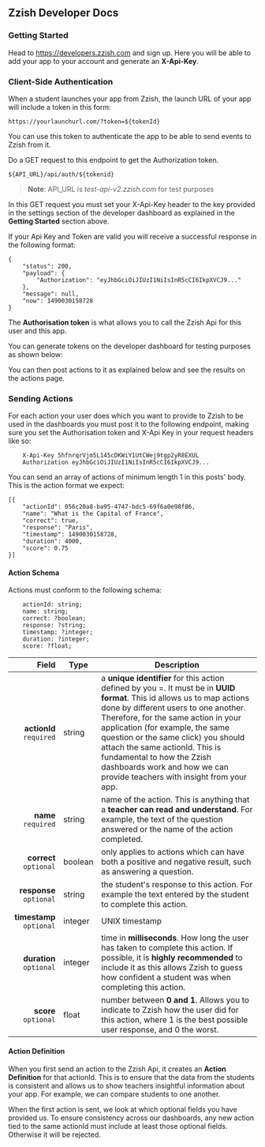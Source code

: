 ## Zzish Developer Docs

### Getting Started

Head to https://developers.zzish.com and sign up. Here you will be able to add your app to your account and generate an **X-Api-Key**.

### Client-Side Authentication
When a student launches your app from Zzish, the launch URL of your app will include a token in this form:
```
https://yourlaunchurl.com/?token=${tokenId}
```
You can use this token to authenticate the app to be able to send events to Zzish from it.

Do a GET request to this endpoint to get the Authorization token.

```
${API_URL}/api/auth/${tokenid}
```
>**Note**: API_URL is *test-api-v2.zzish.com* for test purposes

In this GET request you must set your X-Api-Key header to the key provided in the settings section of the developer dashboard as explained in the **Getting Started** section above.

If your Api Key and Token are valid you will receive a successful response in the following format:
```
{
	"status": 200,
	"payload": {
		"Authorization": "eyJhbGciOiJIUzI1NiIsInR5cCI6IkpXVCJ9..."
	},
	"message": null,
	"now": 1490030158728
}
```
The **Authorisation token** is what allows you to call the Zzish Api for this user and this app. 

You can generate tokens on the developer dashboard for testing purposes as shown below:

You can then post actions to it as explained below and see the results on the actions page.

### Sending Actions

For each action your user does which you want to provide to Zzish to be used in the dashboards you must post it to the following endpoint, making sure you set the Authorisation token and X-Api Key in your request headers like so:
```
	X-Api-Key 5hfnrqrVjm5L145cDKWiY1UtCWej9tgp2yR8EXUL
	Authorization eyJhbGciOiJIUzI1NiIsInR5cCI6IkpXVCJ9...
```

You can send an array of actions of minimum length 1 in this posts' body. This is the action format we expect:

```
[{
	"actionId": 056c20a8-ba95-4747-bdc5-69f6a0e98f86,
	"name": "What is the Capital of France",
	"correct": true,
	"response": "Paris",
	"timestamp": 1490030158728,
	"duration": 4000,
	"score": 0.75
}]	
```

#### Action Schema

Actions must conform to the following schema: 
```
	actionId: string;
	name: string;
	correct: ?boolean;
	response: ?string;
	timestamp: ?integer;
	duration: ?integer;
	score: ?float;
```

Field | Type | Description
---: | --- | ---
**actionId** `required` | string |  a **unique identifier** for this action defined by you =.  It must be in **UUID format**. This id allows us to map actions done by different users to one another. Therefore, for the same action in your application (for example, the same question or the same click) you should attach the same actionId. This is fundamental to how the Zzish dashboards work and how we can provide teachers with insight from your app.
**name** `required` | string |  name of the action. This is anything that a **teacher can read and understand**. For example, the text of the question answered or the name of the action completed.
**correct** `optional` | boolean | only applies to actions which can have both a positive and negative result, such as answering a question.
**response** `optional` | string | the student's response to this action. For example the text entered by the student to complete this action.
**timestamp** `optional` | integer | UNIX timestamp
**duration** `optional` | integer |  time in **milliseconds**. How long the user has taken to complete this action. If possible, it is **highly recommended** to include it as this allows Zzish to guess how confident a student was when completing this action.
**score** `optional` | float | number between **0 and 1**. Allows you to indicate to Zzish how the user did for this action, where 1 is the best possible user response, and 0 the worst.

#### Action Definition

When you first send an action to the Zzish Api, it creates an **Action Definition** for that actionId. This is to ensure that the data from the students is consistent and allows us to show teachers insightful information about your app. For example, we can compare students to one another.

When the first action is sent, we look at which optional fields you have provided us. To ensure consistency across our dashboards, any new action tied to the same actionId must include at least those optional fields. Otherwise it will be rejected.
